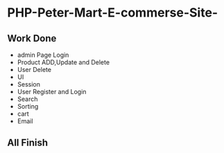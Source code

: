 # PHP-Peter-Mart-E-commerse-Site-
## Work Done
* admin Page Login 
* Product ADD,Update and Delete
* User Delete
* UI
* Session
* User Register and Login 
* Search
* Sorting
* cart
* Email

## All Finish


